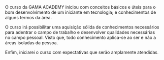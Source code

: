 O curso da GAMA ACADEMY iniciou com conceitos básicos e úteis para o bom desenvolvimento de um iniciante em tecnologia; e conhecimentos de alguns termos da área. 

O curso irá possibilitar uma aquisição sólida de conhecimentos necessários para adentrar o campo de trabalho e desenvolver qualidades necessárias no campo pessoal. Visto que, todo conhecimento aplica-se ao ser e não a áreas isoladas da pessoa.

Enfim, iniciarei o curso com expectativas que serão amplamente atendidas.